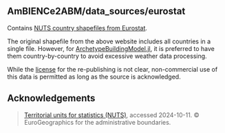 ## AmBIENCe2ABM/data_sources/eurostat

Contains [NUTS country shapefiles from Eurostat](https://ec.europa.eu/eurostat/web/gisco/geodata/statistical-units/territorial-units-statistics).

The original shapefile from the above website includes all countries in a single file.
However, for [ArchetypeBuildingModel.jl](https://github.com/vttresearch/ArchetypeBuildingModel),
it is preferred to have them country-by-country to avoid excessive weather data processing.

While the [license](https://ec.europa.eu/eurostat/web/main/help/copyright-notice)
for the re-publishing is not clear, non-commercial use of this data is permitted as long
as the source is acknowledged.


## Acknowledgements

>[Territorial units for statistics (NUTS)](https://ec.europa.eu/eurostat/web/gisco/geodata/statistical-units/territorial-units-statistics),
>accessed 2024-10-11.
>© EuroGeographics for the administrative boundaries.